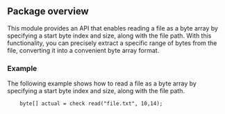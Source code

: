 ## Package overview

This module provides an API that enables reading a file as a byte array by specifying a start byte index and size, along with the file path. With this functionality, you can precisely extract a specific range of bytes from the file, converting it into a convenient byte array format.

### Example

The following example shows how to read a file as a byte array by specifying a start byte index and size, along with the file path.

```ballerina
    byte[] actual = check read("file.txt", 10,14);
```